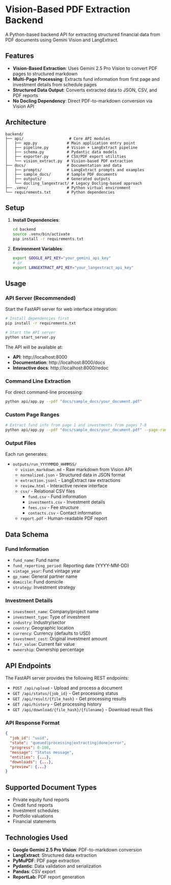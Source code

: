 # Vision-Based PDF Extraction Backend

A Python-based backend API for extracting structured financial data from PDF documents using Gemini Vision and LangExtract.

## Features

- **Vision-Based Extraction**: Uses Gemini 2.5 Pro Vision to convert PDF pages to structured markdown
- **Multi-Page Processing**: Extracts fund information from first page and investment details from schedule pages
- **Structured Data Output**: Converts extracted data to JSON, CSV, and PDF reports
- **No Docling Dependency**: Direct PDF-to-markdown conversion via Vision API

## Architecture

```
backend/
├── api/                    # Core API modules
│   ├── app.py             # Main application entry point
│   ├── pipeline.py        # Vision + LangExtract pipeline
│   ├── schema.py          # Pydantic data models
│   ├── exporter.py        # CSV/PDF export utilities
│   └── vision_extract.py  # Vision-based PDF extraction
├── docs/                  # Documentation and data
│   ├── prompts/           # LangExtract prompts and examples
│   ├── sample_docs/       # Sample PDF documents
│   ├── outputs/           # Generated outputs
│   └── docling_langextract/ # Legacy Docling-based approach
├── .venv/                 # Python virtual environment
└── requirements.txt       # Python dependencies
```

## Setup

1. **Install Dependencies**:
   ```bash
   cd backend
   source .venv/bin/activate
   pip install -r requirements.txt
   ```

2. **Environment Variables**:
   ```bash
   export GOOGLE_API_KEY="your_gemini_api_key"
   # or
   export LANGEXTRACT_API_KEY="your_langextract_api_key"
   ```

## Usage

### API Server (Recommended)

Start the FastAPI server for web interface integration:

```bash
# Install dependencies first
pip install -r requirements.txt

# Start the API server
python start_server.py
```

The API will be available at:
- **API**: http://localhost:8000
- **Documentation**: http://localhost:8000/docs
- **Interactive docs**: http://localhost:8000/redoc

### Command Line Extraction

For direct command-line processing:

```bash
python api/app.py --pdf "docs/sample_docs/your_document.pdf"
```

### Custom Page Ranges

```bash
# Extract fund info from page 1 and investments from pages 7-8
python api/app.py --pdf "docs/sample_docs/your_document.pdf" --page-ranges "0:0" "6:7"
```

### Output Files

Each run generates:
- `outputs/run_YYYYMMDD_HHMMSS/`
  - `vision_markdown.md` - Raw markdown from Vision API
  - `normalized.json` - Structured data in JSON format
  - `extraction.jsonl` - LangExtract raw extractions
  - `review.html` - Interactive review interface
  - `csv/` - Relational CSV files
    - `fund.csv` - Fund information
    - `investments.csv` - Investment details
    - `fees.csv` - Fee structure
    - `contacts.csv` - Contact information
  - `report.pdf` - Human-readable PDF report

## Data Schema

### Fund Information
- `fund_name`: Fund name
- `fund_reporting_period`: Reporting date (YYYY-MM-DD)
- `vintage_year`: Fund vintage year
- `gp_name`: General partner name
- `domicile`: Fund domicile
- `strategy`: Investment strategy

### Investment Details
- `investment_name`: Company/project name
- `investment_type`: Type of investment
- `industry`: Industry/sector
- `country`: Geographic location
- `currency`: Currency (defaults to USD)
- `investment_cost`: Original investment amount
- `fair_value`: Current fair value
- `ownership`: Ownership percentage

## API Endpoints

The FastAPI server provides the following REST endpoints:

- `POST /api/upload` - Upload and process a document
- `GET /api/status/{job_id}` - Get processing status
- `GET /api/result/{file_hash}` - Get processing results
- `GET /api/history` - Get processing history
- `GET /api/download/{file_hash}/{filename}` - Download result files

### API Response Format

```json
{
  "job_id": "uuid",
  "state": "queued|processing|extracting|done|error",
  "progress": 0-100,
  "message": "Status message",
  "entities": {...},
  "downloads": {...},
  "preview": {...}
}
```

## Supported Document Types

- Private equity fund reports
- Credit fund reports
- Investment schedules
- Portfolio valuations
- Financial statements

## Technologies Used

- **Google Gemini 2.5 Pro Vision**: PDF-to-markdown conversion
- **LangExtract**: Structured data extraction
- **PyMuPDF**: PDF page extraction
- **Pydantic**: Data validation and serialization
- **Pandas**: CSV export
- **ReportLab**: PDF report generation
